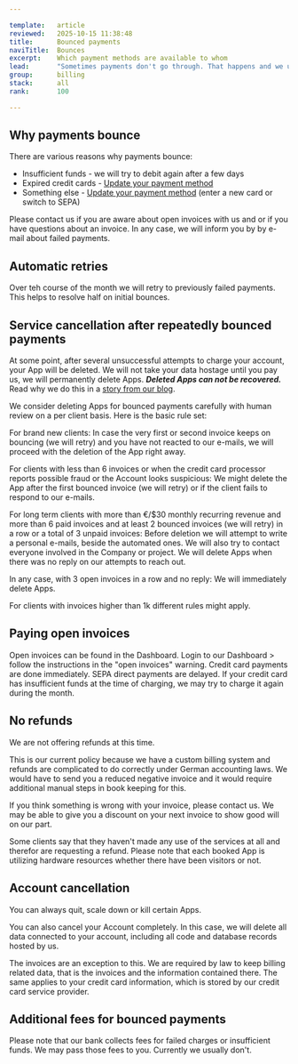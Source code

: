 ```yaml
---

template:   article
reviewed:   2025-10-15 11:38:48
title:      Bounced payments
naviTitle:  Bounces
excerpt:    Which payment methods are available to whom
lead:       "Sometimes payments don't go through. That happens and we understand it. Don't panic, but take care. This article guides you through the steps."
group:      billing
stack:      all
rank:       100

---
```


## Why payments bounce

There are various reasons why payments bounce:

* Insufficient funds - we will try to debit again after a few days
* Expired credit cards - [Update your payment method](/billing-contact#toc-changing-the-payment-method)
* Something else - [Update your payment method](/billing-contact#toc-changing-the-payment-method) (enter a new card or switch to SEPA)

Please contact us if you are aware about open invoices with us and or if you have questions about an invoice. In any case, we will inform you by by e-mail about failed payments.

## Automatic retries

Over teh course of the month we will retry to previously failed payments. This helps to resolve half on initial bounces.

## Service cancellation after repeatedly bounced payments

At some point, after several unsuccessful attempts to charge your account, your App will be deleted. We will not take your data hostage until you pay us, we will permanently delete Apps. ***Deleted Apps can not be recovered.*** Read why we do this in a [story from our blog](https://blog.fortrabbit.com/bounced-payment).

We consider deleting Apps for bounced payments carefully with human review on a per client basis. Here is the basic rule set:

For brand new clients: In case the very first or second invoice keeps on bouncing (we will retry) and you have not reacted to our e-mails, we will proceed with the deletion of the App right away.

For clients with less than 6 invoices or when the credit card processor reports possible fraud or the Account looks suspicious: We might delete the App after the first bounced invoice (we will retry) or if the client fails to respond to our e-mails.

For long term clients with more than €/$30 monthly recurring revenue and more than 6 paid invoices and at least 2 bounced invoices (we will retry) in a row or a total of 3 unpaid invoices: Before deletion we will attempt to write a personal e-mails, beside the automated ones. We will also try to contact everyone involved in the Company or project. We will delete Apps when there was no reply on our attempts to reach out.

In any case, with 3 open invoices in a row and no reply: We will immediately delete Apps.

For clients with invoices higher than 1k different rules might apply.

## Paying open invoices

Open invoices can be found in the Dashboard. Login to our Dashboard &gt; follow the instructions in the "open invoices" warning. Credit card payments are done immediately. SEPA direct payments are delayed. If your credit card has insufficient funds at the time of charging, we may try to charge it again during the month.

## No refunds

We are not offering refunds at this time.

This is our current policy because we have a custom billing system and refunds are complicated to do correctly under German accounting laws. We would have to send you a reduced negative invoice and it would require additional manual steps in book keeping for this.

If you think something is wrong with your invoice, please contact us. We may be able to give you a discount on your next invoice to show good will on our part.

Some clients say that they haven't made any use of the services at all and therefor are requesting a refund. Please note that each booked App is utilizing hardware resources whether there have been visitors or not.

## Account cancellation

You can always quit, scale down or kill certain Apps.

You can also cancel your Account completely. In this case, we will delete all data connected to your account, including all code and database records hosted by us.

The invoices are an exception to this. We are required by law to keep billing related data, that is the invoices and the information contained there. The same applies to your credit card information, which is stored by our credit card service provider.

## Additional fees for bounced payments

Please note that our bank collects fees for failed charges or insufficient funds. We may pass those fees to you. Currently we usually don't.

